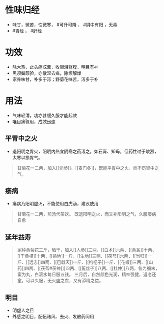 # 性味归经
- 味甘，微苦，性微寒， #可升可降 ， #阴中有阳  ，无毒
-  #胃经  ， #肝经
# 功效
- 除大热，止头痛眩晕，收眼泪翳膜，明目有神
- 黑须鬓颇验，亦散湿去瘅，除烦解燥
- 家养味甘，补多于泻；野菊花味苦，泻多于补
# 用法
- 气味轻清，功亦甚缓久服才能起效
- 唯目痛骤用，成效迅速
## 平胃中之火
- 退阳明之胃火，阳明内热宜阴寒之药泻之，如石膏、知母，但药性过于峻烈，太寒以损胃气。
>甘菊花一二两，加入[[元参]]、[[麦门冬]]，既能平胃中之火，而不伤胃中之气。
## 痿病
- 痿病乃阳明虚火，不能使用白虎汤，建议使用
>甘菊花一二两，煎汤代茶饮。
>既退阳明之火，而又补阳明之气，久服痿病自愈
## 延年益寿
>家种黄菊花三斤，晒干，加入[[人参]]三两、[[白术]]六两、[[黄芪]]十两、[[干桑椹]]十两、[[熟地]]一斤、[[生地]]三两、[[茯苓]]六两、[[当归]]一斤、[[远志]]四两、[[巴戟天]]一斤、[[枸杞子]]一斤、[[花椒]]三两、[[山药]]四两、[[茯苓#茯神]]]四两、[[菟丝子]]八两、[[杜仲]]八两，各为细末，蜜为丸，白滚水每日服五钱。
>三月后，自然颜色光润，精神强健，返老还童。可以久服，无火盛之虞，又有添精之益。
## 明目
- 明虚人之目
- 外感之明目，配伍祛风、去火、发散药同用